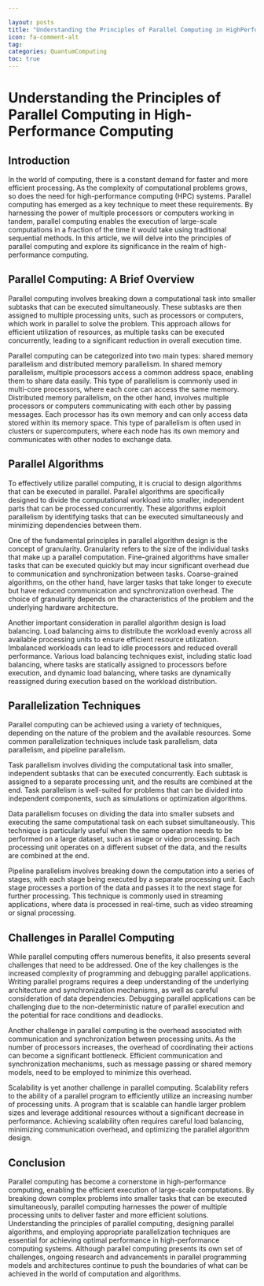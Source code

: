 ```yaml
---

layout: posts
title: "Understanding the Principles of Parallel Computing in HighPerformance Computing"
icon: fa-comment-alt
tag:      
categories: QuantumComputing
toc: true
---
```




# Understanding the Principles of Parallel Computing in High-Performance Computing

## Introduction

In the world of computing, there is a constant demand for faster and more efficient processing. As the complexity of computational problems grows, so does the need for high-performance computing (HPC) systems. Parallel computing has emerged as a key technique to meet these requirements. By harnessing the power of multiple processors or computers working in tandem, parallel computing enables the execution of large-scale computations in a fraction of the time it would take using traditional sequential methods. In this article, we will delve into the principles of parallel computing and explore its significance in the realm of high-performance computing.

## Parallel Computing: A Brief Overview

Parallel computing involves breaking down a computational task into smaller subtasks that can be executed simultaneously. These subtasks are then assigned to multiple processing units, such as processors or computers, which work in parallel to solve the problem. This approach allows for efficient utilization of resources, as multiple tasks can be executed concurrently, leading to a significant reduction in overall execution time.

Parallel computing can be categorized into two main types: shared memory parallelism and distributed memory parallelism. In shared memory parallelism, multiple processors access a common address space, enabling them to share data easily. This type of parallelism is commonly used in multi-core processors, where each core can access the same memory. Distributed memory parallelism, on the other hand, involves multiple processors or computers communicating with each other by passing messages. Each processor has its own memory and can only access data stored within its memory space. This type of parallelism is often used in clusters or supercomputers, where each node has its own memory and communicates with other nodes to exchange data.

## Parallel Algorithms

To effectively utilize parallel computing, it is crucial to design algorithms that can be executed in parallel. Parallel algorithms are specifically designed to divide the computational workload into smaller, independent parts that can be processed concurrently. These algorithms exploit parallelism by identifying tasks that can be executed simultaneously and minimizing dependencies between them.

One of the fundamental principles in parallel algorithm design is the concept of granularity. Granularity refers to the size of the individual tasks that make up a parallel computation. Fine-grained algorithms have smaller tasks that can be executed quickly but may incur significant overhead due to communication and synchronization between tasks. Coarse-grained algorithms, on the other hand, have larger tasks that take longer to execute but have reduced communication and synchronization overhead. The choice of granularity depends on the characteristics of the problem and the underlying hardware architecture.

Another important consideration in parallel algorithm design is load balancing. Load balancing aims to distribute the workload evenly across all available processing units to ensure efficient resource utilization. Imbalanced workloads can lead to idle processors and reduced overall performance. Various load balancing techniques exist, including static load balancing, where tasks are statically assigned to processors before execution, and dynamic load balancing, where tasks are dynamically reassigned during execution based on the workload distribution.

## Parallelization Techniques

Parallel computing can be achieved using a variety of techniques, depending on the nature of the problem and the available resources. Some common parallelization techniques include task parallelism, data parallelism, and pipeline parallelism.

Task parallelism involves dividing the computational task into smaller, independent subtasks that can be executed concurrently. Each subtask is assigned to a separate processing unit, and the results are combined at the end. Task parallelism is well-suited for problems that can be divided into independent components, such as simulations or optimization algorithms.

Data parallelism focuses on dividing the data into smaller subsets and executing the same computational task on each subset simultaneously. This technique is particularly useful when the same operation needs to be performed on a large dataset, such as image or video processing. Each processing unit operates on a different subset of the data, and the results are combined at the end.

Pipeline parallelism involves breaking down the computation into a series of stages, with each stage being executed by a separate processing unit. Each stage processes a portion of the data and passes it to the next stage for further processing. This technique is commonly used in streaming applications, where data is processed in real-time, such as video streaming or signal processing.

## Challenges in Parallel Computing

While parallel computing offers numerous benefits, it also presents several challenges that need to be addressed. One of the key challenges is the increased complexity of programming and debugging parallel applications. Writing parallel programs requires a deep understanding of the underlying architecture and synchronization mechanisms, as well as careful consideration of data dependencies. Debugging parallel applications can be challenging due to the non-deterministic nature of parallel execution and the potential for race conditions and deadlocks.

Another challenge in parallel computing is the overhead associated with communication and synchronization between processing units. As the number of processors increases, the overhead of coordinating their actions can become a significant bottleneck. Efficient communication and synchronization mechanisms, such as message passing or shared memory models, need to be employed to minimize this overhead.

Scalability is yet another challenge in parallel computing. Scalability refers to the ability of a parallel program to efficiently utilize an increasing number of processing units. A program that is scalable can handle larger problem sizes and leverage additional resources without a significant decrease in performance. Achieving scalability often requires careful load balancing, minimizing communication overhead, and optimizing the parallel algorithm design.

## Conclusion

Parallel computing has become a cornerstone in high-performance computing, enabling the efficient execution of large-scale computations. By breaking down complex problems into smaller tasks that can be executed simultaneously, parallel computing harnesses the power of multiple processing units to deliver faster and more efficient solutions. Understanding the principles of parallel computing, designing parallel algorithms, and employing appropriate parallelization techniques are essential for achieving optimal performance in high-performance computing systems. Although parallel computing presents its own set of challenges, ongoing research and advancements in parallel programming models and architectures continue to push the boundaries of what can be achieved in the world of computation and algorithms.